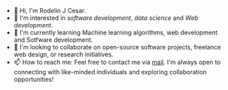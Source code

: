 - 👋 Hi, I'm Rodelin J Cesar.
- 👀 I'm interested in *software development*, *data science* and *Web development*.
- 🌱 I'm currently learning Machine learning algorithms, web development and Sotfware development.
- 💞️ I'm looking to collaborate on open-source software projects, freelance web design, or research initiatives.
- 📫 How to reach me: Feel free to contact me via [mail](mailto:cesarrodelin@outlook.com). I'm always open to connecting with like-minded individuals and exploring collaboration opportunities!

<!---
DjuneC/DjuneC is a ✨ special ✨ repository because its `README.md` (this file) appears on your GitHub profile.
You can click the Preview link to take a look at your changes.
--->
